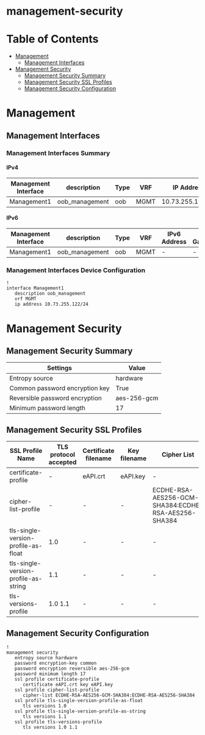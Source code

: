 # management-security
# Table of Contents

- [Management](#management)
  - [Management Interfaces](#management-interfaces)
- [Management Security](#management-security)
  - [Management Security Summary](#management-security-summary)
  - [Management Security SSL Profiles](#management-security-ssl-profiles)
  - [Management Security Configuration](#management-security-configuration)

# Management

## Management Interfaces

### Management Interfaces Summary

#### IPv4

| Management Interface | description | Type | VRF | IP Address | Gateway |
| -------------------- | ----------- | ---- | --- | ---------- | ------- |
| Management1 | oob_management | oob | MGMT | 10.73.255.122/24 | 10.73.255.2 |

#### IPv6

| Management Interface | description | Type | VRF | IPv6 Address | IPv6 Gateway |
| -------------------- | ----------- | ---- | --- | ------------ | ------------ |
| Management1 | oob_management | oob | MGMT | - | - |

### Management Interfaces Device Configuration

```eos
!
interface Management1
   description oob_management
   vrf MGMT
   ip address 10.73.255.122/24
```

# Management Security

## Management Security Summary

| Settings | Value |
| -------- | ----- |
| Entropy source | hardware |
| Common password encryption key | True |
| Reversible password encryption | aes-256-gcm |
| Minimum password length | 17 |

## Management Security SSL Profiles

| SSL Profile Name | TLS protocol accepted | Certificate filename | Key filename | Cipher List |
| ---------------- | --------------------- | -------------------- | ------------ | ----------- |
| certificate-profile | - | eAPI.crt | eAPI.key | - |
| cipher-list-profile | - | - | - | ECDHE-RSA-AES256-GCM-SHA384:ECDHE-RSA-AES256-SHA384 |
| tls-single-version-profile-as-float | 1.0 | - | - | - |
| tls-single-version-profile-as-string | 1.1 | - | - | - |
| tls-versions-profile | 1.0 1.1 | - | - | - |

## Management Security Configuration

```eos
!
management security
   entropy source hardware
   password encryption-key common
   password encryption reversible aes-256-gcm
   password minimum length 17
   ssl profile certificate-profile
      certificate eAPI.crt key eAPI.key
   ssl profile cipher-list-profile
      cipher-list ECDHE-RSA-AES256-GCM-SHA384:ECDHE-RSA-AES256-SHA384
   ssl profile tls-single-version-profile-as-float
      tls versions 1.0
   ssl profile tls-single-version-profile-as-string
      tls versions 1.1
   ssl profile tls-versions-profile
      tls versions 1.0 1.1
```
